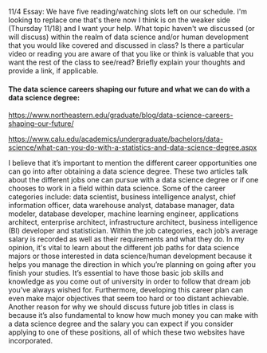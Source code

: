 11/4 Essay: We have five reading/watching slots left on our schedule. I'm looking to replace one that's there now I think is on the weaker side (Thursday 11/18) and I want your help. What topic haven't we discussed (or will discuss) within the realm of data science and/or human development that you would like covered and discussed in class? Is there a particular video or reading you are aware of that you like or think is valuable that you want the rest of the class to see/read? Briefly explain your thoughts and provide a link, if applicable.
 
#### The data science careers shaping our future and what we can do with a data science degree:

https://www.northeastern.edu/graduate/blog/data-science-careers-shaping-our-future/
 
https://www.calu.edu/academics/undergraduate/bachelors/data-science/what-can-you-do-with-a-statistics-and-data-science-degree.aspx
 
I believe that it’s important to mention the different career opportunities one can go into after obtaining a data science degree.  These two articles talk about the different jobs one can pursue with a data science degree or if one chooses to work in a field within data science.  Some of the career categories include: data scientist, business intelligence analyst, chief information officer, data warehouse analyst, database manager, data modeler, database developer, machine learning engineer, applications architect, enterprise architect, infrastructure architect, business intelligence (BI) developer and statistician.  Within the job categories, each job’s average salary is recorded as well as their requirements and what they do.  In my opinion, it's vital to learn about the different job paths for data science majors or those interested in data science/human development because it helps you manage the direction in which you’re planning on going after you finish your studies.  It’s essential to have those basic job skills and knowledge as you come out of university in order to follow that dream job you’ve always wished for.  Furthermore, developing this career plan can even make major objectives that seem too hard or too distant achievable.  Another reason for why we should discuss future job titles in class is because it’s also fundamental to know how much money you can make with a data science degree and the salary you can expect if you consider applying to one of these positions, all of which these two websites have incorporated.
